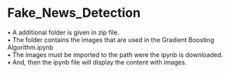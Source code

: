 # Fake_News_Detection

•	A additional folder is given in zip file.<br>
•	The folder contains the images that are used in the Gradient Boosting Algorithm.ipynb <br>
•	The images must be imported to the path were the ipynb is downloaded.<br>
•	And, then the ipynb file will display the content with images. <br>
